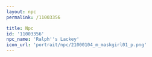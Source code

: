 ```yaml
---
layout: npc
permalink: /11003356

title: Npc
id: '11003356'
npc_name: 'Ralph''s Lackey'
icon_url: 'portrait/npc/21000104_m_maskgirl01_p.png'
---
```


